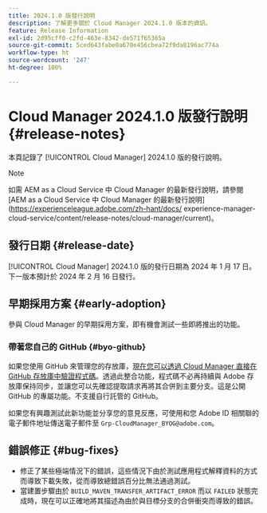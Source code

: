 ```yaml
---
title: 2024.1.0 版發行說明
description: 了解更多關於 Cloud Manager 2024.1.0 版本的資訊。
feature: Release Information
exl-id: 2d95cff0-c2fd-463e-8342-de571f65365a
source-git-commit: 5ced643fabe0a670e456cbea72f9da8196ac774a
workflow-type: ht
source-wordcount: '247'
ht-degree: 100%

---
```


# Cloud Manager 2024.1.0 版發行說明 {#release-notes}

本頁記錄了 [!UICONTROL Cloud Manager] 2024.1.0 版的發行說明。

>[!NOTE]
>
>如需 AEM as a Cloud Service 中 Cloud Manager 的最新發行說明，請參閱 [AEM as a Cloud Service 中 Cloud Manager 的最新發行說明](https://experienceleague.adobe.com/zh-hant/docs/ experience-manager-cloud-service/content/release-notes/cloud-manager/current)。

## 發行日期 {#release-date}

[!UICONTROL Cloud Manager] 2024.1.0 版的發行日期為 2024 年 1 月 17 日。下一版本預計於 2024 年 2 月 16 日發行。

## 早期採用方案 {#early-adoption}

參與 Cloud Manager 的早期採用方案，即有機會測試一些即將推出的功能。

### 帶著您自己的 GitHub {#byo-github}

如果您使用 GitHub 來管理您的存放庫，[現在您可以透過 Cloud Manager 直接在 GitHub 存放庫中驗證程式碼](/help/managing-code/private-repositories.md)。透過此整合功能，程式碼不必再持續與 Adobe 存放庫保持同步，並讓您可以先確認提取請求再將其合併到主要分支。這是公開 GitHub 的專屬功能。不支援自行託管的 GitHub。

如果您有興趣測試此新功能並分享您的意見反應，可使用和您 Adobe ID 相關聯的電子郵件地址傳送電子郵件至 `Grp-CloudManager_BYOG@adobe.com`。

## 錯誤修正 {#bug-fixes}

* 修正了某些極端情況下的錯誤，這些情況下由於測試應用程式解釋資料的方式而導致下載失敗，從而導致總錯誤百分比無法通過測試。
* 當建置步驟由於 `BUILD_MAVEN_TRANSFER_ARTIFACT_ERROR` 而以 `FAILED` 狀態完成時，現在可以正確地將其描述為由於與目標分支的合併衝突而導致的錯誤。

